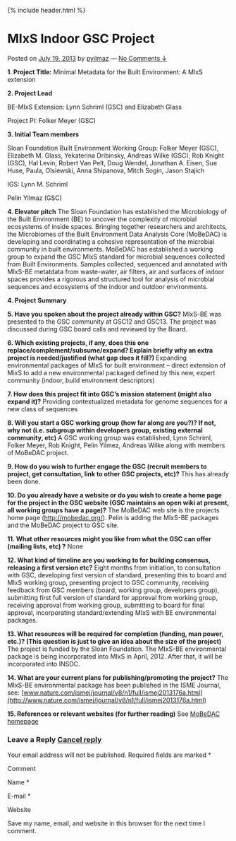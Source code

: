 {% include header.html %}

MIxS Indoor GSC Project
=======================

Posted on [July 19, 2013](https://gensc.org/projects/mixs-indoor-gsc-project/ "1:37 pm") by [pyilmaz](https://gensc.org/author/pyilmaz/ "View all posts by pyilmaz") — [No Comments ↓](https://gensc.org/projects/mixs-indoor-gsc-project/#respond)

**1\. Project Title:** Minimal Metadata for the Built Environment: A MIxS extension

**2\. Project Lead**

BE-MIxS Extension: Lynn Schriml (GSC) and Elizabeth Glass

Project PI: Folker Meyer (GSC)

**3\. Initial Team members**

Sloan Foundation Built Environment Working Group: Folker Meyer (GSC), Elizabeth M. Glass, Yekaterina Dribinsky, Andreas Wilke (GSC), Rob Knight (GSC), Hal Levin, Robert Van Pelt, Doug Wendel, Jonathan A. Eisen, Sue Huse, Paula, Olsiewski, Anna Shipanova, Mitch Sogin, Jason Stajich

IGS: Lynn M. Schriml

Pelin Yilmaz (GSC)

**4\. Elevator pitch** The Sloan Foundation has established the Microbiology of the Built Environment (BE) to uncover the complexity of microbial ecosystems of inside spaces. Bringing together researchers and architects, the Microbiomes of the Built Environment Data Analysis Core (MoBeDAC) is developing and coordinating a cohesive representation of the microbial community in built environments. MoBeDAC has established a working group to expand the GSC MIxS standard for microbial sequences collected from Built Environments. Samples collected, sequenced and annotated with MIxS-BE metatdata from waste-water, air filters, air and surfaces of indoor spaces provides a rigorous and structured tool for analysis of microbial sequences and ecosystems of the indoor and outdoor environments.

**4\. Project Summary**

**5\. Have you spoken about the project already within GSC?** MIxS-BE was presented to the GSC community at GSC12 and GSC13. The project was discussed during GSC board calls and reviewed by the Board.

**6\. Which existing projects, if any, does this one replace/complement/subsume/expand? Explain briefly why an extra project is needed/justified (what gap does it fill?)** Expanding environmental packages of MIxS for built environment – direct extension of MixS to add a new environmental packaged defined by this new, expert community (indoor, build environment descriptors)

**7\. How does this project fit into GSC’s mission statement (might also expand it)?** Providing contextualized metadata for genome sequences for a new class of sequences

**8\. Will you start a GSC working group (how far along are you?)? If not, why not (i.e. subgroup within developers group, existing external community, etc)** A GSC working group was established, Lynn Schriml, Folker Meyer, Rob Knight, Pelin Yilmez, Andreas Wilke along with members of MoBeDAC project.

**9\. How do you wish to further engage the GSC (recruit members to project, get consultation, link to other GSC projects, etc)?** This has already been done.

**10\. Do you already have a website or do you wish to create a home page for the project in the GSC website (GSC maintains an open wiki at present, all working groups have a page)?** The MoBeDAC web site is the projects home page (http://mobedac.org/). Pelin is adding the MIxS-BE packages and the MoBeDAC project to GSC site.

**11\. What other resources might you like from what the GSC can offer (mailing lists, etc) ?** None

**12\. What kind of timeline are you working to for building consensus, releasing a first version etc?** Eight months from initiation, to consultation with GSC, developing first version of standard, presenting this to board and MIxS working group, presenting project to GSC community, receiving feedback from GSC members (board, working group, developers group), submitting first full version of standard for approval from working group, receiving approval from working group, submitting to board for final approval, incorporating standard/extending MIxS with BE environmental packages.

**13\. What resources will be required for completion (funding, man power, etc.)? (This question is just to give an idea about the size of the project)** The project is funded by the Sloan Foundation. The MIxS-BE environmental package is being incorporated into MIxS in April, 2012. After that, it will be incorporated into INSDC.

**14\. What are your current plans for publishing/promoting the project?** The MIxS-BE environmental package has been published in the ISME Journal, see: [www.nature.com/ismej/journal/v8/n1/full/ismej2013176a.html](http://www.nature.com/ismej/journal/v8/n1/full/ismej2013176a.html)

**15\. References or relevant websites (for further reading)** See [MoBeDAC homepage](http://microbe.net/alfred-p-sloan-foundation/grantees_archive/microbiome-of-the-built-environment-data-analysis-core-mobedac/)

### Leave a Reply [Cancel reply](/gensc/projects/mixs-indoor-gsc-project/#respond)

Your email address will not be published. Required fields are marked \*

Comment

Name \*

E-mail \*

Website

Save my name, email, and website in this browser for the next time I comment.

  
